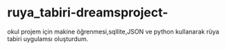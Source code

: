 # ruya_tabiri-dreamsproject-
  okul projem için makine öğrenmesi,sqllite,JSON ve python kullanarak rüya tabiri uygulamsı oluşturdum.
